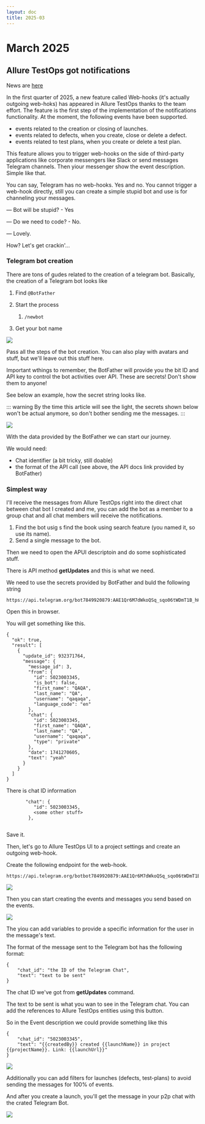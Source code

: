 ```yaml
---
layout: doc
title: 2025-03
---
```


# March 2025

## Allure TestOps got notifications

News are [here](https://docs.qameta.io/allure-testops/release-notes/#03-march-2025--allure-testops-2511)

In the first quarter of 2025, a new feature called Web-hooks (it's actually outgoing web-hoks) has appeared in Allure TestOps thanks to the team effort. The feature is the first step of the implementation of the notifications functionality. At the moment, the following events have been supported.

- events related to the creation or closing of launches.
- events related to defects, when you create, close or delete a defect.
- events related to test plans, when you create or delete a test plan.

This feature allows you to trigger web-hooks on the side of third-party applications like corporate messengers like Slack or send messages Telegram channels. Then yiour messenger show the event description. Simple like that.

You can say, Telegram has no web-hooks. Yes and no. You cannot trigger a web-hook directly, still you can create a simple stupid bot and use is for channeling your messages.

— Bot will be stupid? - Yes

— Do we need to code? - No.

— Lovely.

How? Let's get crackin'...

### Telegram bot creation

There are tons of gudes related to the creation of a telegram bot. 
Basically, the creation of a Telegram bot looks like 
1. Find `@BotFather`
2. Start the process
   1. `/newbot`

3. Get your bot name

![](../public/tlg-botfather.png)

Pass all the steps of the bot creation. You can also play with avatars and stuff, but we'll leave out this stuff here.

Important wthings to remember, the BotFather will provide you the bit ID and API key to control the bot activities over API. These are secrets! Don't show them to anyone!

See below an example, how the secret string looks like.

::: warning
By the time this article will see the light, the secrets shown below won't be actual anymore, so don't bother sending me the messages.
:::

![](../public/tlg-bot-secrets.png)

With the data provided by the BotFather we can start our journey.

We would need:

- Chat identifier (a bit tricky, still doable)
- the format of the API call (see above, the API docs link provided by BotFather)

### Simplest way

I'll receive the messages from Allure TestOps right into the direct chat between chat bot I created and me, you can add the bot as a member to a group chat and all chat members will receive the notifications.

1. Find the bot usig s find the book using search feature (you named it, so use its name).
2. Send a single message to the bot.

Then we need to open the APUI descriptoin and do some sophisticated stuff.

There is API method **getUpdates** and this is what we need.

We need to use the secrets provided by BotFather and buld the following string

```
https://api.telegram.org/bot7849920879:AAE1Qr6M7dWkoQSq_sqo06tWDmT1B_hHrBI/getUpdates
```

Open this in browser.

You will get something like this.

```
{
  "ok": true,
  "result": [
    {
      "update_id": 932371764,
      "message": {
        "message_id": 3,
        "from": {
          "id": 5023003345,
          "is_bot": false,
          "first_name": "QAQA",
          "last_name": "QA",
          "username": "qaqaqa",
          "language_code": "en"
        },
        "chat": {
          "id": 5023003345,
          "first_name": "QAQA",
          "last_name": "QA",
          "username": "qaqaqa",
          "type": "private"
        },
        "date": 1741270605,
        "text": "yeah"
      }
    }
  ]
}
```

There is chat ID information

```
       "chat": {
          "id": 5023003345,
          <some other stuff>
        },
 
```

Save it.

Then, let's go to Allure TestOps UI to a project settings and create an outgoing web-hook.

Create the following endpoint for the web-hook.

```
https://api.telegram.org/botbot7849920879:AAE1Qr6M7dWkoQSq_sqo06tWDmT1B_hHrBI/sendMessage
```

![](../public/ato-webhook-creation.png)

Then you can start creating the events and messages you send based on the events.

![](../public/ato-create-event.png)

The yiou can add variables to provide a specific information for the user in the message's text.

The format of the message sent to the Telegram bot has the following format:

```
{
    "chat_id": "the ID of the Telegram Chat",
    "text": "text to be sent"
}
```

The chat ID we've got from **getUpdates** command.

The text to be sent is what you wan to see in the Telegram chat. You can add the references to Allure TestOps entities using this button.

So in the Event description we could provide something like this

```
{
    "chat_id": "5023003345",
    "text": "{{createdBy}} created {{launchName}} in project  {{projectName}}. Link: {{launchUrl}}"
}
```

![](../public/ato-ready-event-desc.png)



Additionally you can add filters for launches (defects, test-plans) to avoid sending the messages for 100% of events.

And after you create a launch, you'll get the message in your p2p chat with the crated Telegram Bot.

![](../public/tlg-chat-message-from-ato.png)

